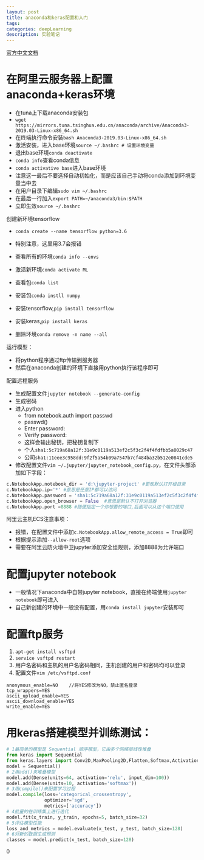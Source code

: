 ```yaml
---
layout: post
title: anaconda和keras配置和入门
tags:
categories: deepLearning
description: 实验笔记
---
```


[官方中文文档](https://keras.io/zh/)

# 在阿里云服务器上配置anaconda+keras环境
* 在tuna上下载anaconda安装包
* `wget https://mirrors.tuna.tsinghua.edu.cn/anaconda/archive/Anaconda3-2019.03-Linux-x86_64.sh`
* 在终端执行命令安装`bash Anaconda3-2019.03-Linux-x86_64.sh`
* 激活安装，进入base环境`source ~/.bashrc # 设置环境变量`
* 退出base环境`conda deactivate`
* `conda info`查看conda信息
* `conda activative base`进入base环境
* 注意这一最后不要选择自动初始化，而是应该自己手动将conda添加到环境变量当中去
* 在用户目录下编辑`sudo vim ~/.bashrc`
* 在最后一行加入`export PATH=~/anaconda3/bin:$PATH`
* 立即生效`source ~/.bashrc`

创建新环境tensorflow
* `conda create --name tensorflow python=3.6`
* 特别注意，这里用3.7会报错
* 查看所有的环境`conda info --envs`
* 激活新环境`conda activate ML`
* 查看包`conda list`
* 安装包`conda instll numpy`

* 安装tensorflow,`pip install tensorflow`
* 安装keras,`pip install keras`

* 删除环境`conda remove -n name --all`

运行模型：
* 将python程序通过ftp传输到服务器
* 然后在anaconda创建的环境下直接用python执行该程序即可

配置远程服务
* 生成配置文件`jupyter notebook --generate-config`
* 生成密码
* 进入python
    * from notebook.auth import passwd
    * passwd()
    * Enter password:
    * Verify password:
    * 这样会输出秘钥，把秘钥复制下
    * 个人`sha1:5c719a68a12f:31e9c0119a513ef2c5f3c2f4f4fdfbb5a0029c47`
    * 公司`sha1:11eee3c958dd:9f2f5a54b09a7547b7cf484ba32b512e0841cde5`
* 修改配置文件`vim ~/.jupyter/jupyter_notebook_config.py`，在文件头部添加如下字段：

```python
c.NotebookApp.notebook_dir = 'd:\jupyter-project' #更改默认打开根目录
c.NotebookApp.ip='*' #意思是任意IP都可以访问
c.NotebookApp.password = 'sha1:5c719a68a12f:31e9c0119a513ef2c5f3c2f4f4fdfbb5a0029c47' #刚才那个生成的密文
c.NotebookApp.open_browser = False  #意思是默认不打开浏览器
c.NotebookApp.port =8888 #随便指定一个你想要的端口,后面可以从这个端口使用
```

阿里云主机ECS注意事项：
* 报错，在配置文件中添加`c.NotebookApp.allow_remote_access = True`即可
* 根据提示添加`--allow-root`选项
* 需要在阿里云防火墙中卫jupyter添加安全组规则，添加8888为允许端口

# 配置jupyter notebook
* 一般情况下anaconda中自带jupyter notebook，直接在终端使用`jupyter notebook`即可进入
* 自己新创建的环境中一般没有配置，用`conda install jupyter`安装即可

# 配置ftp服务
1. `apt-get install vsftpd`
2. `service vsftpd restart`
3. 用户名密码和主机的用户名密码相同，主机创建的用户和密码均可以登录
4. 配置文件`vim /etc/vsftpd.conf`

```
anonymous_enable=NO    //将YES修改为NO，禁止匿名登录
tcp_wrappers=YES
ascii_upload_enable=YES
ascii_download_enable=YES
write_enable=YES
```

# 用keras搭建模型并训练测试：

```python
# 1最简单的模型是 Sequential 顺序模型，它由多个网络层线性堆叠
from keras import Sequential
from keras.layers import Conv2D,MaxPooling2D,Flatten,Softmax,Activation,Dense
model = Sequential()
# 2用add()来堆叠模型
model.add(Dense(units=64, activation='relu', input_dim=100))
model.add(Dense(units=10, activation='softmax'))
# 3用compile()来配置学习过程
model.compile(loss='categorical_crossentropy',
              optimizer='sgd',
              metrics=['accuracy'])
# 4批量的在训练集上进行迭代
model.fit(x_train, y_train, epochs=5, batch_size=32)
# 5评估模型性能
loss_and_metrics = model.evaluate(x_test, y_test, batch_size=128)
# 6对新的数据生成预测
classes = model.predict(x_test, batch_size=128)
```









0
